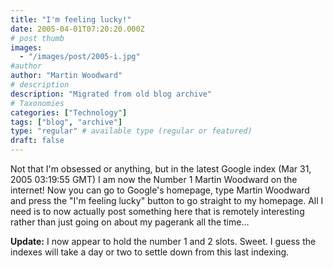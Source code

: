 ```yaml
---
title: "I'm feeling lucky!"
date: 2005-04-01T07:20:20.000Z
# post thumb
images:
  - "/images/post/2005-i.jpg"
#author
author: "Martin Woodward"
# description
description: "Migrated from old blog archive"
# Taxonomies
categories: ["Technology"]
tags: ["blog", "archive"]
type: "regular" # available type (regular or featured)
draft: false
---
```


Not that I'm obsessed or anything, but in the latest Google index (Mar 31, 2005 03:19:55 GMT) I am now the Number 1 Martin Woodward on the internet!  Now you can go to Google's homepage, type Martin Woodward and press the "I'm feeling lucky" button to go straight to my homepage.  All I need is to now actually post something here that is remotely interesting rather than just going on about my pagerank all the time...

**Update:** I now appear to hold the number 1 and 2 slots.  Sweet.  I guess the indexes will take a day or two to settle down from this last indexing.
